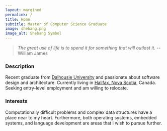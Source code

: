 ```yaml
---
layout: margined
permalink: /
title: Home
subtitle: Master of Computer Science Graduate
image: shebang.png
image_alt: Shebang Symbol
---
```


> *The great use of life is to spend it for something that will outlast it.* -- William James

### Description

Recent graduate from [Dalhousie University](http://dal.ca) and passionate about software design and architecture. Currently living in [Halifax, Nova Scotia](https://www.google.ca/maps/place/Halifax,+NS/), Canada. Seeking entry-level employment and am willing to relocate.

### Interests

Computationally difficult problems and complex data structures have a place near to my heart. Furthermore, both operating systems, embedded systems, and language development are areas that I wish to pursue further.